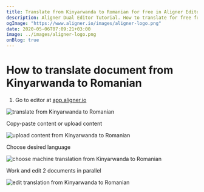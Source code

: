 ```yaml
---
title: Translate from Kinyarwanda to Romanian for free in Aligner Editor
description: Aligner Dual Editor Tutorial. How to translate for free from Kinyarwanda to Romanian. Aligner is multilingual document management platform. 
ogImage: "https://www.aligner.io/images/aligner-logo.png"
date: 2020-05-06T07:09:21+03:00
image: ../images/aligner-logo.png
onBlog: true
---
```


# How to translate document from Kinyarwanda to Romanian

1. Go to editor at [app.aligner.io](https://app.aligner.io "Aligner App web page")

![translate from Kinyarwanda to Romanian](../aligner-blank-editor.png "translate from Kinyarwanda to Romanian")

Copy-paste content or upload content

![upload content from Kinyarwanda to Romanian](../aligner-uploaded-document.png "upload content from Kinyarwanda to Romanian")

Choose desired language

![choose machine translation from Kinyarwanda to Romanian](../aligner-language-dropdown.png "choose machine translation from Kinyarwanda to Romanian")

Work and edit 2 documents in parallel

![edit translation from Kinyarwanda to Romanian](../aligner-double-sitded-editor.png "edit translation from Kinyarwanda to Romanian")


